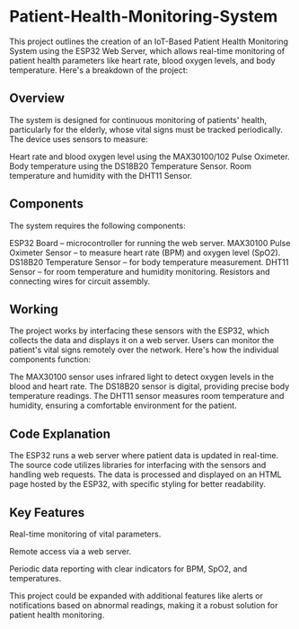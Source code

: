# Patient-Health-Monitoring-System
This project outlines the creation of an IoT-Based Patient Health Monitoring System using the ESP32 Web Server, which allows real-time monitoring of patient health parameters like heart rate, blood oxygen levels, and body temperature. Here's a breakdown of the project:

## Overview

The system is designed for continuous monitoring of patients' health, particularly for the elderly, whose vital signs must be tracked periodically. The device uses sensors to measure:

Heart rate and blood oxygen level using the MAX30100/102 Pulse Oximeter.
Body temperature using the DS18B20 Temperature Sensor.
Room temperature and humidity with the DHT11 Sensor.

## Components

The system requires the following components:

ESP32 Board – microcontroller for running the web server.
MAX30100 Pulse Oximeter Sensor – to measure heart rate (BPM) and oxygen level (SpO2).
DS18B20 Temperature Sensor – for body temperature measurement.
DHT11 Sensor – for room temperature and humidity monitoring.
Resistors and connecting wires for circuit assembly.

## Working

The project works by interfacing these sensors with the ESP32, which collects the data and displays it on a web server. Users can monitor the patient's vital signs remotely over the network. Here's how the individual components function:

The MAX30100 sensor uses infrared light to detect oxygen levels in the blood and heart rate.
The DS18B20 sensor is digital, providing precise body temperature readings.
The DHT11 sensor measures room temperature and humidity, ensuring a comfortable environment for the patient.

## Code Explanation

The ESP32 runs a web server where patient data is updated in real-time. The source code utilizes libraries for interfacing with the sensors and handling web requests. The data is processed and displayed on an HTML page hosted by the ESP32, with specific styling for better readability.

## Key Features

Real-time monitoring of vital parameters.

Remote access via a web server.

Periodic data reporting with clear indicators for BPM, SpO2, and temperatures.

This project could be expanded with additional features like alerts or notifications based on abnormal readings, making it a robust solution for patient health monitoring.
